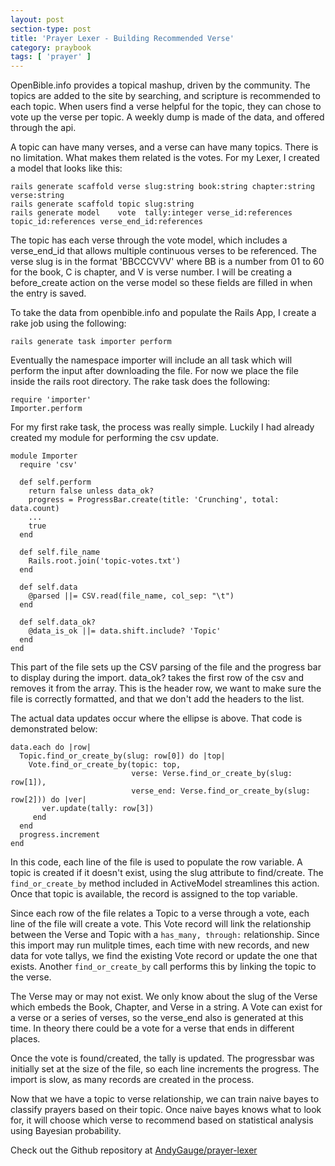 ```yaml
---
layout: post
section-type: post
title: 'Prayer Lexer - Building Recommended Verse'
category: praybook
tags: [ 'prayer' ]
---
```


OpenBible.info provides a topical mashup, driven by the community.  The topics are added to the site by searching, and scripture is recommended to each topic.  When users find a verse helpful for the topic, they can chose to vote up the verse per topic.  A weekly dump is made of the data, and offered through the api. 

A topic can have many verses, and a verse can have many topics.  There is no limitation.  What makes them related is the votes.  For my Lexer, I created a model that looks like this:

    rails generate scaffold verse slug:string book:string chapter:string verse:string
    rails generate scaffold topic slug:string
    rails generate model    vote  tally:integer verse_id:references topic_id:references verse_end_id:references

The topic has each verse through the vote model, which includes a verse_end_id that allows multiple continuous verses to be referenced.  The verse slug is in the format 'BBCCCVVV' where BB is a number from 01 to 60 for the book, C is chapter, and V is verse number.  I will be creating a before_create action on the verse model so these fields are filled in when the entry is saved.

To take the data from openbible.info and populate the Rails App, I create a rake job using the following:

    rails generate task importer perform

Eventually the namespace importer will include an all task which will perform the input after downloading the file.  For now we place the file inside the rails root directory.  The rake task does the following:

    require 'importer'
    Importer.perform

For my first rake task, the process was really simple.  Luckily I had already created my module for performing the csv update.  

    module Importer
      require 'csv'
  
      def self.perform
        return false unless data_ok?
        progress = ProgressBar.create(title: 'Crunching', total: data.count)
        ...
        true
      end
    
      def self.file_name
        Rails.root.join('topic-votes.txt')
      end
      
      def self.data
        @parsed ||= CSV.read(file_name, col_sep: "\t")
      end
      
      def self.data_ok?
        @data_is_ok ||= data.shift.include? 'Topic'
      end
    end

This part of the file sets up the CSV parsing of the file and the progress bar to display during the import.  data_ok? takes the first row of the csv and removes it from the array.  This is the header row, we want to make sure the file is correctly formatted, and that we don't add the headers to the list.

The actual data updates occur where the ellipse is above.  That code is demonstrated below:

    data.each do |row|
      Topic.find_or_create_by(slug: row[0]) do |top|
        Vote.find_or_create_by(topic: top,
                               verse: Verse.find_or_create_by(slug: row[1]),
                               verse_end: Verse.find_or_create_by(slug: row[2])) do |ver|
           ver.update(tally: row[3])
         end
      end
      progress.increment
    end

In this code, each line of the file is used to populate the row variable.  A topic is created if it doesn't exist, using the slug attribute to find/create.  The `find_or_create_by` method included in ActiveModel streamlines this action.  Once that topic is available, the record is assigned to the top variable.

Since each row of the file relates a Topic to a verse through a vote, each line of the file will create a vote.  This Vote record will link the relationship between the Verse and Topic with a `has_many, through:` relationship.  Since this import may run mulitple times, each time with new records, and new data for vote tallys, we find the existing Vote record or update the one that exists.  Another `find_or_create_by` call performs this by linking the topic to the verse.  

The Verse may or may not exist.  We only know about the slug of the Verse which embeds the Book, Chapter, and Verse in a string.  A Vote can exist for a verse or a series of verses, so the verse_end also is generated at this time.  In theory there could be a vote for a verse that ends in different places.  

Once the vote is found/created, the tally is updated.  The progressbar was initially set at the size of the file, so each line increments the progress.  The import is slow, as many records are created in the process.

Now that we have a topic to verse relationship, we can train naive bayes to classify prayers based on their topic.  Once naive bayes knows what to look for, it will choose which verse to recommend based on statistical analysis using Bayesian probability.

Check out the Github repository at [AndyGauge/prayer-lexer](https://github.com/andygauge/prayer-lexer)
